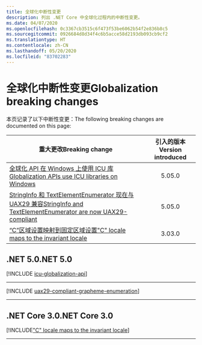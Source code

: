 ```yaml
---
title: 全球化中断性变更
description: 列出 .NET Core 中全球化过程内的中断性变更。
ms.date: 04/07/2020
ms.openlocfilehash: 0c3367cb3515c6f473f53be6062b54f2e836b8c5
ms.sourcegitcommit: 0926684d8d34f4c6b5acce58d2193db093cb9cf2
ms.translationtype: HT
ms.contentlocale: zh-CN
ms.lasthandoff: 05/20/2020
ms.locfileid: "83702283"
---
```

# <a name="globalization-breaking-changes"></a><span data-ttu-id="85190-103">全球化中断性变更</span><span class="sxs-lookup"><span data-stu-id="85190-103">Globalization breaking changes</span></span>

<span data-ttu-id="85190-104">本页记录了以下中断性变更：</span><span class="sxs-lookup"><span data-stu-id="85190-104">The following breaking changes are documented on this page:</span></span>

| <span data-ttu-id="85190-105">重大更改</span><span class="sxs-lookup"><span data-stu-id="85190-105">Breaking change</span></span> | <span data-ttu-id="85190-106">引入的版本</span><span class="sxs-lookup"><span data-stu-id="85190-106">Version introduced</span></span> |
| - | :-: |
| [<span data-ttu-id="85190-107">全球化 API 在 Windows 上使用 ICU 库</span><span class="sxs-lookup"><span data-stu-id="85190-107">Globalization APIs use ICU libraries on Windows</span></span>](#globalization-apis-use-icu-libraries-on-windows) | <span data-ttu-id="85190-108">5.0</span><span class="sxs-lookup"><span data-stu-id="85190-108">5.0</span></span> |
| [<span data-ttu-id="85190-109">StringInfo 和 TextElementEnumerator 现在与 UAX29 兼容</span><span class="sxs-lookup"><span data-stu-id="85190-109">StringInfo and TextElementEnumerator are now UAX29-compliant</span></span>](#stringinfo-and-textelementenumerator-are-now-uax29-compliant) | <span data-ttu-id="85190-110">5.0</span><span class="sxs-lookup"><span data-stu-id="85190-110">5.0</span></span> |
| [<span data-ttu-id="85190-111">“C”区域设置映射到固定区域设置</span><span class="sxs-lookup"><span data-stu-id="85190-111">"C" locale maps to the invariant locale</span></span>](#c-locale-maps-to-the-invariant-locale) | <span data-ttu-id="85190-112">3.0</span><span class="sxs-lookup"><span data-stu-id="85190-112">3.0</span></span> |

## <a name="net-50"></a><span data-ttu-id="85190-113">.NET 5.0</span><span class="sxs-lookup"><span data-stu-id="85190-113">.NET 5.0</span></span>

[!INCLUDE [icu-globalization-api](../../../includes/core-changes/globalization/5.0/icu-globalization-api.md)]

***

[!INCLUDE [uax29-compliant-grapheme-enumeration](../../../includes/core-changes/globalization/5.0/uax29-compliant-grapheme-enumeration.md)]

***

## <a name="net-core-30"></a><span data-ttu-id="85190-114">.NET Core 3.0</span><span class="sxs-lookup"><span data-stu-id="85190-114">.NET Core 3.0</span></span>

[!INCLUDE["C" locale maps to the invariant locale](~/includes/core-changes/globalization/3.0/c-locale-maps-to-invariant-locale.md)]

***
